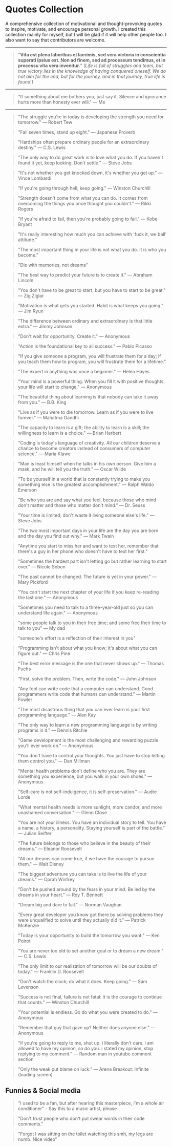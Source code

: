 # Quotes Collection
A comprehensive collection of motivational and thought-provoking quotes to inspire, motivate, and encourage personal growth. I created this collection mainly for myself, but I will be glad if it will help other people too. I also want to say that contributors are welcome.

---
> "**Vita est plena laboribus et lacrimis, sed vera victoria in conscientia superati ipsius est. Non ad finem, sed ad processum tendimus, et in processu vita vera invenitur.**"
> *(Life is full of struggles and tears, but true victory lies in the knowledge of having conquered oneself. We do not aim for the end, but for the journey, and in that journey, true life is found.)*
---
> "If something about me bothers you, just say it. Silence and ignorance hurts more than honesty ever will." — Me
---

> "The struggle you're in today is developing the strength you need for tomorrow." — Robert Tew

> "Fall seven times, stand up eight." — Japanese Proverb

> "Hardships often prepare ordinary people for an extraordinary destiny." — C.S. Lewis

> "The only way to do great work is to love what you do. If you haven't found it yet, keep looking. Don't settle." — Steve Jobs

> "It's not whether you get knocked down, it's whether you get up." — Vince Lombardi

> "If you're going through hell, keep going." — Winston Churchill

> "Strength doesn't come from what you can do. It comes from overcoming the things you once thought you couldn't." — Rikki Rogers

> "If you're afraid to fail, then you're probably going to fail." — Kobe Bryant

> "It's really interesting how much you can achieve with 'fuck it, we ball' attitude."

> "The most important thing in your life is not what you do. It is who you become."

> "Die with memories, not dreams"

> "The best way to predict your future is to create it." — Abraham Lincoln

> "You don't have to be great to start, but you have to start to be great." — Zig Ziglar

> "Motivation is what gets you started. Habit is what keeps you going." — Jim Ryun

> "The difference between ordinary and extraordinary is that little extra." — Jimmy Johnson

> "Don't wait for opportunity. Create it." — Anonymous

> "Action is the foundational key to all success." — Pablo Picasso

> "If you give someone a program, you will frustrate them for a day; if you teach them how to program, you will frustrate them for a lifetime."

> "The expert in anything was once a beginner." — Helen Hayes

> "Your mind is a powerful thing. When you fill it with positive thoughts, your life will start to change." — Anonymous

> "The beautiful thing about learning is that nobody can take it away from you." — B.B. King

> "Live as if you were to die tomorrow. Learn as if you were to live forever." — Mahatma Gandhi

> "The capacity to learn is a gift; the ability to learn is a skill; the willingness to learn is a choice." — Brian Herbert

> "Coding is today's language of creativity. All our children deserve a chance to become creators instead of consumers of computer science." — Maria Klawe

> "Man is least himself when he talks in his own person. Give him a mask, and he will tell you the truth." — Oscar Wilde

> "To be yourself in a world that is constantly trying to make you something else is the greatest accomplishment." — Ralph Waldo Emerson

> "Be who you are and say what you feel, because those who mind don't matter and those who matter don't mind." — Dr. Seuss

> "Your time is limited, don't waste it living someone else's life." — Steve Jobs

> "The two most important days in your life are the day you are born and the day you find out why." — Mark Twain

> "Anytime you start to miss her and want to text her, remember that there's a guy in her phone who doesn't have to text her first."

> "Sometimes the hardest part isn't letting go but rather learning to start over." — Nicole Sobon

> "The past cannot be changed. The future is yet in your power." — Mary Pickford

> "You can't start the next chapter of your life if you keep re-reading the last one." — Anonymous

> "Sometimes you need to talk to a three-year-old just so you can understand life again." — Anonymous

> "some people talk to you in their free time; and some free their time to talk to you" — My dad

> "someone's effort is a reflection of their interest in you"

> "Programming isn't about what you know; it's about what you can figure out." — Chris Pine

> "The best error message is the one that never shows up." — Thomas Fuchs

> "First, solve the problem. Then, write the code." — John Johnson

> "Any fool can write code that a computer can understand. Good programmers write code that humans can understand." — Martin Fowler

> "The most disastrous thing that you can ever learn is your first programming language." — Alan Kay

> "The only way to learn a new programming language is by writing programs in it." — Dennis Ritchie

> "Game development is the most challenging and rewarding puzzle you'll ever work on." — Anonymous

> "You don't have to control your thoughts. You just have to stop letting them control you." — Dan Millman

> "Mental health problems don't define who you are. They are something you experience, but you walk in your own shoes." — Anonymous

> "Self-care is not self-indulgence, it is self-preservation." — Audre Lorde

> "What mental health needs is more sunlight, more candor, and more unashamed conversation." — Glenn Close

> "You are not your illness. You have an individual story to tell. You have a name, a history, a personality. Staying yourself is part of the battle." — Julian Seifter

> "The future belongs to those who believe in the beauty of their dreams." — Eleanor Roosevelt

> "All our dreams can come true, if we have the courage to pursue them." — Walt Disney

> "The biggest adventure you can take is to live the life of your dreams." — Oprah Winfrey

> "Don't be pushed around by the fears in your mind. Be led by the dreams in your heart." — Roy T. Bennett

> "Dream big and dare to fail." — Norman Vaughan

> "Every great developer you know got there by solving problems they were unqualified to solve until they actually did it." — Patrick McKenzie

> "Today is your opportunity to build the tomorrow you want." — Ken Poirot

> "You are never too old to set another goal or to dream a new dream." — C.S. Lewis

> "The only limit to our realization of tomorrow will be our doubts of today." — Franklin D. Roosevelt

> "Don't watch the clock; do what it does. Keep going." — Sam Levenson

> "Success is not final, failure is not fatal: It is the courage to continue that counts." — Winston Churchill

> "Your potential is endless. Go do what you were created to do." — Anonymous

> "Remember that guy that gave up? Neither does anyone else." — Anonymous

> "if you're going to reply to me, shut up. i literally don't care. i am allowed to have my opinion, so do you. i stated my opinion, stop replying to my comment." — Random man in youtube comment section

> "Only the weak put blame on luck." — Arena Breakout: Infinite (loading screen)

## Funnies & Social media

> "I used to be a fan, but after hearing this masterpiece, I'm a whole air conditioner" - Say this to a music artist, please

> "Don't trust people who don't put swear words in their code comments."

> "Forgot I was sitting on the toilet watching this smh, my legs are numb. Nice video"
